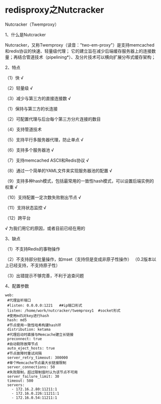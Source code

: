 # redisproxy之Nutcracker
Nutcracker（Twemproxy）

1、什么是Nutcracker

Nutcracker，又称Twemproxy（读音："two-em-proxy"）是支持memcached和redis协议的快速、轻量级代理；
它的建立旨在减少后端缓存服务器上的连接数量；再结合管道技术（pipelining*）、及分片技术可以横向扩展分布式缓存架构；

2、特点

（1）快 √

（2）轻量级 √

（3）减少与第三方的直接连接数 √

（1）保持与第三方的长连接

（2）可配置代理与后台每个第三方分片连接的数目

（4）支持管道技术

（5）支持平行多服务器代理，防止单点 √

（6）支持多个服务器池 √

（7）支持memcached ASCII和Redis协议 √

（8）通过一个简单的YAML文件来实现服务器池的配置 √

（9）支持多种hash模式，包括最常用的一致性hash模式，可以设置后端实例的权重 √

（10）支持配置一定次数失败剔出节点 √

（11）支持状态监控 √

（12）跨平台

√ 为我们用它的原因，或者目前已经在用的


3、缺点

（1）不支持Redis的事物操作

（2）不支持部分批量操作，如mset（支持但是变成非原子性操作） （0.2版本以上已经支持，不支持原子性）

（3）出错提示不够完善，不利于追查问题

4、配置参数  
 ```
web:
  #代理监听端口
  #listen: 0.0.0.0:1221   ##ip端口形式
  listen: /home/work/nutcracker/twemproxy1  #socket形式
  #使用md5对key进行hash
  hash: md5
  #节点使用一致性哈希构建hash环
  distribution: ketama
  #代理启动时直接与Memcache建立长链接
  preconnect: true
  #自动剔除故障节点
  auto_eject_hosts: true
  #节点故障时重试间隔
  server_retry_timeout: 300000
  #单个Memcache节点最大长链接限制
  server_connections: 50
  #失败限制，超过限制值时认为该节点不可用
  server_failure_limit: 30
  timeout: 500
  servers:
    - 172.16.2.80:11211:1
    - 172.16.0.226:11211:1
    - 172.16.0.54:11211:1
```    
